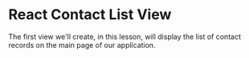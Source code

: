 # React Contact List View

The first view we'll create, in this lesson, will display the list of contact records on the main page of our application.
